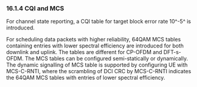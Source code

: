 ### 16.1.4 CQI and MCS

For channel state reporting, a CQI table for target block error rate
10^-5^ is introduced.

For scheduling data packets with higher reliability, 64QAM MCS tables
containing entries with lower spectral efficiency are introduced for
both downlink and uplink. The tables are different for CP-OFDM and
DFT-s-OFDM. The MCS tables can be configured semi-statically or
dynamically. The dynamic signalling of MCS table is supported by
configuring UE with MCS-C-RNTI, where the scrambling of DCI CRC by
MCS-C-RNTI indicates the 64QAM MCS tables with entries of lower spectral
efficiency.